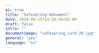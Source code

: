 ```yaml
---
ai: true
title: "Safespring-dokument"
date: 2024-09-15T14:29:26+02:00
draft: false
intro: ""
documentimage: "safespring_card_20.jpg"
general: "yes"
language: "sv"
---
```

